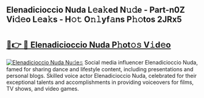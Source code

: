 ## Elenadicioccio Nuda L𝚎a𝚔ed N𝚞𝚍e - Part-n0Z Vi𝚍𝚎o L𝚎a𝚔s - H𝚘𝚝 O𝚗𝚕yf𝚊ns P𝚑𝚘tos 2JRx5

# <h2><a href="http://kf2h1j.oniu.top/?m=Elenadicioccio+Nuda">🔗👉 🔴 Elenadicioccio Nuda P𝚑ot𝚘𝚜 V𝚒d𝚎o</a></h2>

[![Elenadicioccio Nuda Nu𝚍e𝚜](https://i.imgur.com/0qMVB7G.gif)](http://kf2h1j.oniu.top/?m=Elenadicioccio+Nuda)
Social media influencer Elenadicioccio Nuda, famed for sharing dance and lifestyle content, including presentations and personal blogs. Skilled voice actor Elenadicioccio Nuda, celebrated for their exceptional talents and accomplishments in providing voiceovers for films, TV shows, and video games.  
